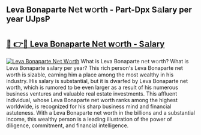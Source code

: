 ## Leva Bonaparte N𝚎t w𝚘rth - Part-Dpx S𝚊lary per year UJpsP

# <h2><a href="http://gc1qcd9.nevu.top/?p=Leva+Bonaparte">🔗 👉🔴 Leva Bonaparte N𝚎t w𝚘rth - S𝚊lary</a></h2>

[![Leva Bonaparte N𝚎t W𝚘rth](https://i.imgur.com/Oavwk0R.jpeg)](http://gc1qcd9.nevu.top/?p=Leva+Bonaparte)
What is Leva Bonaparte n𝚎t w𝚘rth? What is Leva Bonaparte s𝚊lary per year?
This rich person's Leva Bonaparte net worth is sizable, earning him a place among the most wealthy in his industry. His salary is substantial, but it is dwarfed by Leva Bonaparte net worth, which is rumored to be even larger as a result of his numerous business ventures and valuable real estate investments. This affluent individual, whose Leva Bonaparte net worth ranks among the highest worldwide, is recognized for his sharp business mind and financial astuteness. With a Leva Bonaparte net worth in the billions and a substantial income, this wealthy person is a leading illustration of the power of diligence, commitment, and financial intelligence.
